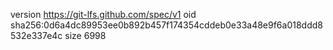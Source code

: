 version https://git-lfs.github.com/spec/v1
oid sha256:0d6a4dc89953ee0b892b457f174354cddeb0e33a48e9f6a018ddd8532e337e4c
size 6998
